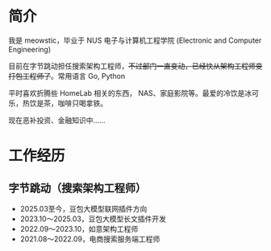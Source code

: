 # 简介

我是 meowstic，毕业于 NUS 电子与计算机工程学院 (Electronic and Computer Engineering)

目前在字节跳动担任搜索架构工程师，~~不过部门一直变动，已经快从架构工程师变打包工程师了~~。常用语言 Go, Python

平时喜欢折腾些 HomeLab 相关的东西， NAS、家庭影院等。最爱的冷饮是冰可乐，热饮是茶，咖啡只喝拿铁。

现在恶补投资、金融知识中……

# 工作经历

## 字节跳动（搜索架构工程师）

- 2025.03至今，豆包大模型联网插件方向
- 2023.10～2025.03，豆包大模型长文插件开发
- 2022.09～2023.10，如意架构工程师
- 2021.08～2022.09，电商搜索服务端工程师
